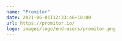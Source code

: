 ```yaml
---
name: "Promitor"
date: 2021-06-01T12:33:46+10:00
url: https://promitor.io/
logo: images/logo/end-users/promitor.png
---
```

